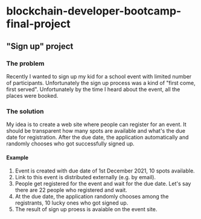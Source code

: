 # blockchain-developer-bootcamp-final-project
## "Sign up" project
### The problem
Recently I wanted to sign up my kid for a school event with limited number of participants. Unfortunately the sign up process was a kind of "first come, first served". Unfortunately by the time I heard about the event, all the places were booked.
### The solution
My idea is to create a web site where people can register for an event. It should be transparent how many spots are available and what's the due date for registration. After the due date, the application automatically and randomly chooses who got successfully signed up.
#### Example
1. Event is created with due date of 1st December 2021, 10 spots available.
2. Link to this event is distributed externally (e.g. by email).
3. People get registered for the event and wait for the due date. Let's say there are 22 people who registered and wait.
4. At the due date, the application randomly chooses among the registrants, 10 lucky ones who got signed up.
5. The result of sign up proess is avaiable on the event site.
